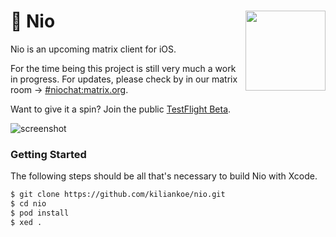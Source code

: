 <h1>💬 Nio
  <img src="https://user-images.githubusercontent.com/2625584/69157504-52bb0c00-0ae5-11ea-9794-f0fd7affb307.png"
       align="right" width="128" height="128" />
</h1>

Nio is an upcoming matrix client for iOS.

For the time being this project is still very much a work in progress. For updates, please check by in our matrix room → [#niochat:matrix.org](https://matrix.to/#/#niochat:matrix.org).

Want to give it a spin? Join the public [TestFlight Beta](https://testflight.apple.com/join/KlXr3kKz).

![screenshot](https://user-images.githubusercontent.com/2625584/69572401-5a3a5380-0fc4-11ea-840b-73faf4932052.png)

### Getting Started

The following steps should be all that's necessary to build Nio with Xcode. 

```bash
$ git clone https://github.com/kiliankoe/nio.git
$ cd nio
$ pod install
$ xed .
```
